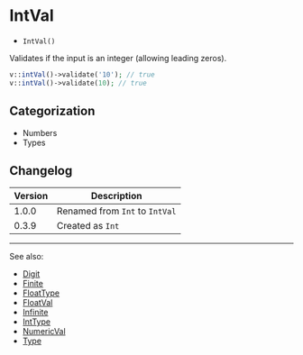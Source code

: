 # IntVal

- `IntVal()`

Validates if the input is an integer (allowing leading zeros).

```php
v::intVal()->validate('10'); // true
v::intVal()->validate(10); // true
```

## Categorization

- Numbers
- Types

## Changelog

Version | Description
--------|-------------
  1.0.0 | Renamed from `Int` to `IntVal`
  0.3.9 | Created as `Int`

***
See also:

- [Digit](Digit.md)
- [Finite](Finite.md)
- [FloatType](FloatType.md)
- [FloatVal](FloatVal.md)
- [Infinite](Infinite.md)
- [IntType](IntType.md)
- [NumericVal](NumericVal.md)
- [Type](Type.md)
